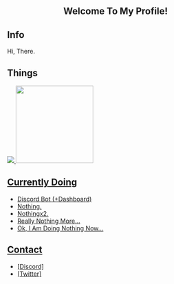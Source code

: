 <h2 align='center'>Welcome To My Profile!</h2>

## Info
Hi, There.

## Things
<a href="https://github.com/thejoaqun">
<img src="https://lanyard-profile-readme.vercel.app/api/899400183396302918"/>
<a href="https://github.com/thejoaqun">
<img height="180em" src="https://github-readme-stats.vercel.app/api?username=thejoaqun&include_all_commits=true&show_icons=true&hide_border=true&hide_title=true&count_private=true&theme=dark"/>

## Currently Doing
* Discord Bot (+Dashboard)
* Nothing.
* Nothingx2.
* Really Nothing More...
* Ok, I Am Doing Nothing Now...

## Contact
* [[Discord]](https://discord.com/users/899400183396302918)
* [[Twitter]](https://twitter.com/thejoaqun)